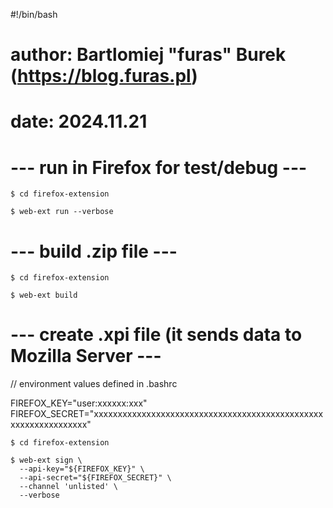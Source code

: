 #!/bin/bash

# author: Bartlomiej "furas" Burek (https://blog.furas.pl)
# date: 2024.11.21

# --- run in Firefox for test/debug ---

```
$ cd firefox-extension

$ web-ext run --verbose
```

# --- build .zip file ---

```
$ cd firefox-extension

$ web-ext build
```

# --- create .xpi file (it sends data to Mozilla Server ---

// environment values defined in .bashrc 

FIREFOX_KEY="user:xxxxxx:xxx"
FIREFOX_SECRET="xxxxxxxxxxxxxxxxxxxxxxxxxxxxxxxxxxxxxxxxxxxxxxxxxxxxxxxxxxxxxxxx"

```
$ cd firefox-extension

$ web-ext sign \
  --api-key="${FIREFOX_KEY}" \
  --api-secret="${FIREFOX_SECRET}" \
  --channel 'unlisted' \
  --verbose
```
